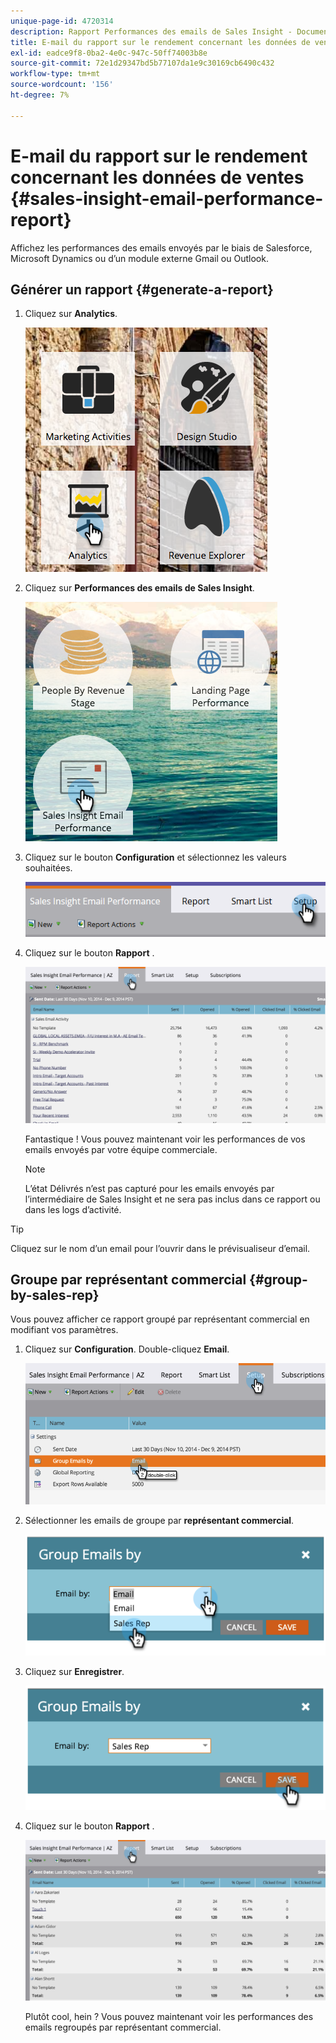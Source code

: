 ```yaml
---
unique-page-id: 4720314
description: Rapport Performances des emails de Sales Insight - Documents Marketo - Documentation du produit
title: E-mail du rapport sur le rendement concernant les données de ventes
exl-id: eadce9f8-0ba2-4e0c-947c-50ff74003b8e
source-git-commit: 72e1d29347bd5b77107da1e9c30169cb6490c432
workflow-type: tm+mt
source-wordcount: '156'
ht-degree: 7%

---
```


# E-mail du rapport sur le rendement concernant les données de ventes {#sales-insight-email-performance-report}

Affichez les performances des emails envoyés par le biais de Salesforce, Microsoft Dynamics ou d’un module externe Gmail ou Outlook.

## Générer un rapport {#generate-a-report}

1. Cliquez sur **Analytics**.

   ![](assets/mainnav-analyticshand-small.png)

1. Cliquez sur **Performances des emails de Sales Insight**.

   ![](assets/analytics-salesemailreporthand.png)

1. Cliquez sur le bouton **Configuration** et sélectionnez les valeurs souhaitées.

   ![](assets/three.png)

1. Cliquez sur le bouton **Rapport** .

   ![](assets/image2014-12-9-12-3a5-3a35.png)

   Fantastique ! Vous pouvez maintenant voir les performances de vos emails envoyés par votre équipe commerciale.

   >[!NOTE]
   >
   >L’état Délivrés n’est pas capturé pour les emails envoyés par l’intermédiaire de Sales Insight et ne sera pas inclus dans ce rapport ou dans les logs d’activité.

>[!TIP]
>
>Cliquez sur le nom d’un email pour l’ouvrir dans le prévisualiseur d’email.

## Groupe par représentant commercial {#group-by-sales-rep}

Vous pouvez afficher ce rapport groupé par représentant commercial en modifiant vos paramètres.

1. Cliquez sur **Configuration**. Double-cliquez **Email**.

   ![](assets/image2014-12-9-12-3a12-3a19.png)

1. Sélectionner les emails de groupe par **représentant commercial**.

   ![](assets/image2014-12-9-12-3a16-3a42.png)

1. Cliquez sur **Enregistrer**.

   ![](assets/image2014-12-9-12-3a17-3a39.png)

1. Cliquez sur le bouton **Rapport** .

   ![](assets/image2014-12-9-12-3a19-3a7.png)

   Plutôt cool, hein ? Vous pouvez maintenant voir les performances des emails regroupés par représentant commercial.
